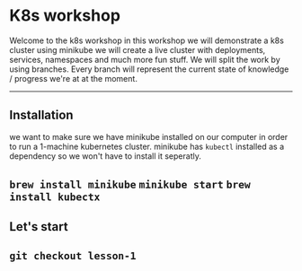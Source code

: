 # K8s workshop

Welcome to the k8s workshop
in this workshop we will demonstrate a k8s cluster using minikube
we will create a live cluster with deployments, services, namespaces and much more fun stuff.
We will split the work by using branches. Every branch will represent the current
state of knowledge / progress we're at at the moment.


---

## Installation

we want to make sure we have minikube installed on our computer 
in order to run a 1-machine kubernetes cluster.
minikube has `kubectl` installed as a dependency so we won't have to install it seperatly.

`brew install minikube`
`minikube start`
`brew install kubectx`
---
## Let's start


`git checkout lesson-1`
---


